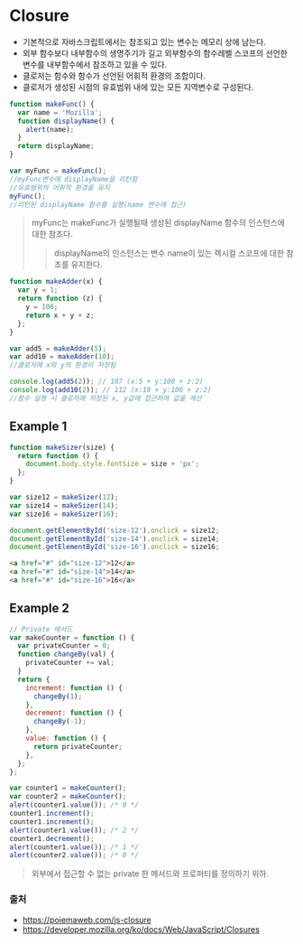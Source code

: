 # Closure

- 기본적으로 자바스크립트에서는 참조되고 있는 변수는 메모리 상에 남는다.
- 외부 함수보다 내부함수의 생명주기가 길고 외부함수의 함수레벨 스코프의 선언한 변수를 내부함수에서 참조하고 있을 수 있다.
- 클로저는 함수와 함수가 선언된 어휘적 환경의 조합이다.
- 클로저가 생성된 시점의 유효범위 내에 있는 모든 지역변수로 구성된다.

```js
function makeFunc() {
  var name = 'Mozilla';
  function displayName() {
    alert(name);
  }
  return displayName;
}

var myFunc = makeFunc();
//myFunc변수에 displayName을 리턴함
//유효범위의 어휘적 환경을 유지
myFunc();
//리턴된 displayName 함수를 실행(name 변수에 접근)
```

> myFunc는 makeFunc가 실행될때 생성된 displayName 함수의 인스턴스에 대한 참조다.
>
> > displayName의 인스턴스는 변수 name이 있는 렉시컬 스코프에 대한 참조를 유지한다.

```js
function makeAdder(x) {
  var y = 1;
  return function (z) {
    y = 100;
    return x + y + z;
  };
}

var add5 = makeAdder(5);
var add10 = makeAdder(10);
//클로저에 x와 y의 환경이 저장됨

console.log(add5(2)); // 107 (x:5 + y:100 + z:2)
console.log(add10(2)); // 112 (x:10 + y:100 + z:2)
//함수 실행 시 클로저에 저장된 x, y값에 접근하여 값을 계산
```

## Example 1

```js
function makeSizer(size) {
  return function () {
    document.body.style.fontSize = size + 'px';
  };
}

var size12 = makeSizer(12);
var size14 = makeSizer(14);
var size16 = makeSizer(16);

document.getElementById('size-12').onclick = size12;
document.getElementById('size-14').onclick = size14;
document.getElementById('size-16').onclick = size16;
```

```html
<a href="#" id="size-12">12</a>
<a href="#" id="size-14">14</a>
<a href="#" id="size-16">16</a>
```

## Example 2

```js
// Private 메서드
var makeCounter = function () {
  var privateCounter = 0;
  function changeBy(val) {
    privateCounter += val;
  }
  return {
    increment: function () {
      changeBy(1);
    },
    decrement: function () {
      changeBy(-1);
    },
    value: function () {
      return privateCounter;
    },
  };
};

var counter1 = makeCounter();
var counter2 = makeCounter();
alert(counter1.value()); /* 0 */
counter1.increment();
counter1.increment();
alert(counter1.value()); /* 2 */
counter1.decrement();
alert(counter1.value()); /* 1 */
alert(counter2.value()); /* 0 */
```

> 외부에서 접근할 수 없는 private 한 메서드와 프로퍼티를 정의하기 위하.

### 출처

- https://poiemaweb.com/js-closure
- https://developer.mozilla.org/ko/docs/Web/JavaScript/Closures
